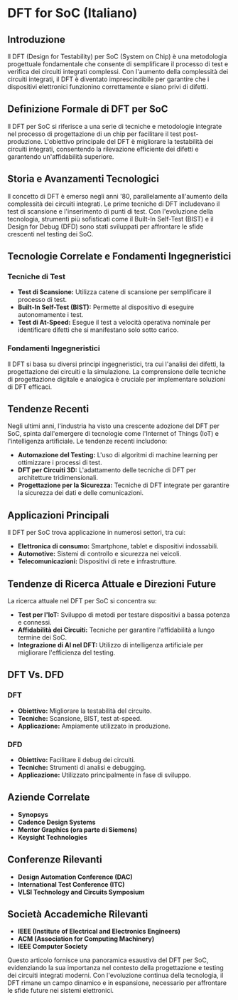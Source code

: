 # DFT for SoC (Italiano)

## Introduzione
Il DFT (Design for Testability) per SoC (System on Chip) è una metodologia progettuale fondamentale che consente di semplificare il processo di test e verifica dei circuiti integrati complessi. Con l'aumento della complessità dei circuiti integrati, il DFT è diventato imprescindibile per garantire che i dispositivi elettronici funzionino correttamente e siano privi di difetti.

## Definizione Formale di DFT per SoC
Il DFT per SoC si riferisce a una serie di tecniche e metodologie integrate nel processo di progettazione di un chip per facilitare il test post-produzione. L'obiettivo principale del DFT è migliorare la testabilità dei circuiti integrati, consentendo la rilevazione efficiente dei difetti e garantendo un'affidabilità superiore.

## Storia e Avanzamenti Tecnologici
Il concetto di DFT è emerso negli anni '80, parallelamente all'aumento della complessità dei circuiti integrati. Le prime tecniche di DFT includevano il test di scansione e l'inserimento di punti di test. Con l'evoluzione della tecnologia, strumenti più sofisticati come il Built-In Self-Test (BIST) e il Design for Debug (DFD) sono stati sviluppati per affrontare le sfide crescenti nel testing dei SoC.

## Tecnologie Correlate e Fondamenti Ingegneristici

### Tecniche di Test
- **Test di Scansione:** Utilizza catene di scansione per semplificare il processo di test.
- **Built-In Self-Test (BIST):** Permette al dispositivo di eseguire autonomamente i test.
- **Test di At-Speed:** Esegue il test a velocità operativa nominale per identificare difetti che si manifestano solo sotto carico.

### Fondamenti Ingegneristici
Il DFT si basa su diversi principi ingegneristici, tra cui l'analisi dei difetti, la progettazione dei circuiti e la simulazione. La comprensione delle tecniche di progettazione digitale e analogica è cruciale per implementare soluzioni di DFT efficaci.

## Tendenze Recenti
Negli ultimi anni, l'industria ha visto una crescente adozione del DFT per SoC, spinta dall'emergere di tecnologie come l'Internet of Things (IoT) e l'intelligenza artificiale. Le tendenze recenti includono:

- **Automazione del Testing:** L'uso di algoritmi di machine learning per ottimizzare i processi di test.
- **DFT per Circuiti 3D:** L'adattamento delle tecniche di DFT per architetture tridimensionali.
- **Progettazione per la Sicurezza:** Tecniche di DFT integrate per garantire la sicurezza dei dati e delle comunicazioni.

## Applicazioni Principali
Il DFT per SoC trova applicazione in numerosi settori, tra cui:
- **Elettronica di consumo:** Smartphone, tablet e dispositivi indossabili.
- **Automotive:** Sistemi di controllo e sicurezza nei veicoli.
- **Telecomunicazioni:** Dispositivi di rete e infrastrutture.

## Tendenze di Ricerca Attuale e Direzioni Future
La ricerca attuale nel DFT per SoC si concentra su:
- **Test per l'IoT:** Sviluppo di metodi per testare dispositivi a bassa potenza e connessi.
- **Affidabilità dei Circuiti:** Tecniche per garantire l'affidabilità a lungo termine dei SoC.
- **Integrazione di AI nel DFT:** Utilizzo di intelligenza artificiale per migliorare l'efficienza del testing.

## DFT Vs. DFD
### DFT
- **Obiettivo:** Migliorare la testabilità del circuito.
- **Tecniche:** Scansione, BIST, test at-speed.
- **Applicazione:** Ampiamente utilizzato in produzione.

### DFD
- **Obiettivo:** Facilitare il debug dei circuiti.
- **Tecniche:** Strumenti di analisi e debugging.
- **Applicazione:** Utilizzato principalmente in fase di sviluppo.

## Aziende Correlate
- **Synopsys**
- **Cadence Design Systems**
- **Mentor Graphics (ora parte di Siemens)**
- **Keysight Technologies**

## Conferenze Rilevanti
- **Design Automation Conference (DAC)**
- **International Test Conference (ITC)**
- **VLSI Technology and Circuits Symposium**

## Società Accademiche Rilevanti
- **IEEE (Institute of Electrical and Electronics Engineers)**
- **ACM (Association for Computing Machinery)**
- **IEEE Computer Society**

Questo articolo fornisce una panoramica esaustiva del DFT per SoC, evidenziando la sua importanza nel contesto della progettazione e testing dei circuiti integrati moderni. Con l'evoluzione continua della tecnologia, il DFT rimane un campo dinamico e in espansione, necessario per affrontare le sfide future nei sistemi elettronici.